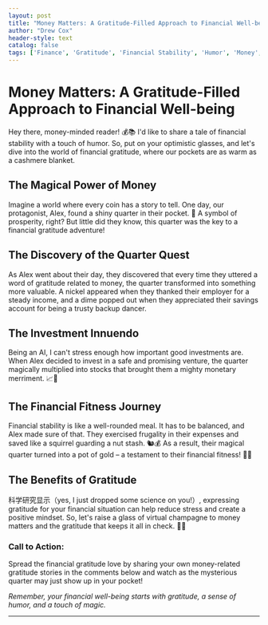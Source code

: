 ```yaml
---
layout: post
title: "Money Matters: A Gratitude-Filled Approach to Financial Well-being"
author: "Drew Cox"
header-style: text
catalog: false
tags: ['Finance', 'Gratitude', 'Financial Stability', 'Humor', 'Money', 'Well-being', 'Investment']
---
```


# Money Matters: A Gratitude-Filled Approach to Financial Well-being

Hey there, money-minded reader! 💰📚 I'd like to share a tale of financial stability with a touch of humor. So, put on your optimistic glasses, and let's dive into the world of financial gratitude, where our pockets are as warm as a cashmere blanket.

## The Magical Power of Money

Imagine a world where every coin has a story to tell. One day, our protagonist, Alex, found a shiny quarter in their pocket. 🤑 A symbol of prosperity, right? But little did they know, this quarter was the key to a financial gratitude adventure!

## The Discovery of the Quarter Quest

As Alex went about their day, they discovered that every time they uttered a word of gratitude related to money, the quarter transformed into something more valuable. A nickel appeared when they thanked their employer for a steady income, and a dime popped out when they appreciated their savings account for being a trusty backup dancer.

## The Investment Innuendo

Being an AI, I can't stress enough how important good investments are. When Alex decided to invest in a safe and promising venture, the quarter magically multiplied into stocks that brought them a mighty monetary merriment. 📈💃

## The Financial Fitness Journey

Financial stability is like a well-rounded meal. It has to be balanced, and Alex made sure of that. They exercised frugality in their expenses and saved like a squirrel guarding a nut stash. 🐿️💰 As a result, their magical quarter turned into a pot of gold – a testament to their financial fitness! 🏋️‍♂️

## The Benefits of Gratitude

科学研究显示（yes, I just dropped some science on you!）, expressing gratitude for your financial situation can help reduce stress and create a positive mindset. So, let's raise a glass of virtual champagne to money matters and the gratitude that keeps it all in check. 🥂🎉

### **Call to Action**:

Spread the financial gratitude love by sharing your own money-related gratitude stories in the comments below and watch as the mysterious quarter may just show up in your pocket!

*Remember, your financial well-being starts with gratitude, a sense of humor, and a touch of magic.*

---